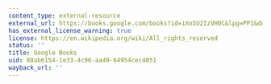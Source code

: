 ```yaml
---
content_type: external-resource
external_url: https://books.google.com/books?id=iXn5U2IzVH0C&lpg=PP1&dq=the%20great%20gatsby&pg=PP1#v=onepage&q&f=false
has_external_license_warning: true
license: https://en.wikipedia.org/wiki/All_rights_reserved
status: ''
title: Google Books
uid: 88ab6154-1e33-4c96-aa49-64954cec4051
wayback_url: ''
---
```

